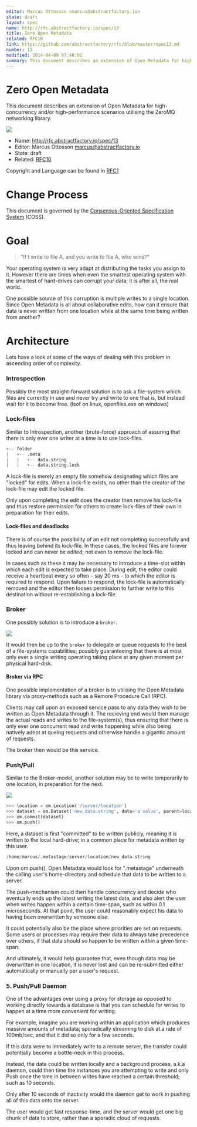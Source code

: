 ```yaml
---
editor: Marcus Ottosson <marcus@abstractfactory.io>
state: draft
layout: spec
name: http://rfc.abstractfactory.io/spec/13
title: Zero Open Metadata
related: RFC10
link: https://github.com/abstractfactory/rfc/blob/master/spec13.md
number: 13
modified: 2014-04-09 07:40:01
summary: This document describes an extension of Open Metadata for high-concurrency and/or high-performance scenarios utilising the ZeroMQ networking library.
---
```


# Zero Open Metadata

This document describes an extension of Open Metadata for high-concurrency and/or high-performance scenarios utilising the ZeroMQ networking library.

![](../images/13/title.png)

* Name: http://rfc.abstractfactory.io/spec/13
* Editor: Marcus Ottosson <marcus@abstractfactory.io>
* State: draft
* Related: [RFC10](http://rfc.abstractfactory.io/spec/10)

Copyright and Language can be found in [RFC1](http://rfc.abstractfactory.io/spec/1)

# Change Process

This document is governed by the [Consensus-Oriented Specification System](http://www.digistan.org/spec:1/COSS) (COSS).

# Goal

> "If I write to file A, and you write to file A, who wins?"

Your operating system is very adapt at distributing the tasks you assign to it. However there are times when even the smartest operating system with the smartest of hard-drives can corrupt your data; it is after all, the real world.

One possible source of this corruption is multiple writes to a single location. Since Open Metadata is all about collaborative edits, how can it ensure that data is never written from one location while at the same time being written from another?

# Architecture

Lets have a look at some of the ways of dealing with this problem in ascending order of complexity.

### Introspection

Possibly the most straight-forward solution is to ask a file-system which files are currently in use and never try and write to one that is, but instead wait for it to become free. (lsof on linux, openfiles.exe on windows)

### Lock-files

Similar to Introspection, another (brute-force) approach of assuring that there is only ever one writer at a time is to use lock-files.

```python
+-- folder
|   +-- .meta
|   |   +-- data.string
|   |   +-- data.string.lock
```

A lock-file is merely an empty file somehow designating which files are "locked" for edits. When a lock-file exists, no other than the creator of the lock-file may edit the locked file.

Only upon completing the edit does the creator then remove his lock-file and thus restore permission for others to create lock-files of their own in preparation for their edits.

#### Lock-files and deadlocks

There is of course the possibility of an edit not completing successfully and thus leaving behind its lock-file. In these cases, the locked files are forever locked and can never be edited; not even to remove the lock-file.

In cases such as these it may be necessary to introduce a time-slot within which each edit is expected to take place. During edit, the editor could receive a heartbeat every so often - say 20 ms - to which the editor is required to respond. Upon failure to respond, the lock-file is automatically removed and the editor then looses permission to further write to this destination without re-establishing a lock-file.

### Broker

One possibly solution is to introduce a `broker`.

![](../images/13/broker.png)

It would then be up to the `broker` to delegate or queue requests to the best of a file-systems capabilities; possibly guaranteeing that there is at most only ever a single writing operating taking place at any given moment per physical hard-disk.

#### Broker via RPC

One possible implementation of a broker is to utilising the Open Metadata library via proxy-methods such as a Remore Procedure Call (RPC).

Clients may call upon an exposed service pass to any data they wish to be written as Open Metadata through it. The recieving end would then manage the actual reads and writes to the file-system(s), thus ensuring that there is only ever one concurrent read and write happening while also being natively adept at queing requests and otherwise handle a gigantic amount of requests.

The broker then would be this service.

### Push/Pull

Similar to the Broker-model, another solution may be to write temporarily to one location, in preparation for the next.

![](../images/13/pushpull.png)

```python
>>> location = om.Location('/server/location')
>>> dataset = om.Dataset('new_data.string', data='a value', parent=location)
>>> om.commit(dataset)
>>> om.push()
```

Here, a dataset is first "committed" to be written publicly, meaning it is written to the local hard-drive; in a common place for metadata written by this user.

```python
/home/marcus/.metastage/server/location/new_data.string
```

Upon om.push(), Open Metadata would look for ".metastage" underneath the calling user's home-directory and schedule that data to be written to a server.

The push-mechanism could then handle concurrency and decide who eventually ends up the latest writing the latest data, and also alert the user when writes happen within a certain time-span, such as within 0.1 microseconds. At that point, the user could reasonably expect his data to having been overwritten by someone else.

It could potentially also be the place where priorities are set on requests. Some users or processes may require their data to always take precedence over others, if that data should so happen to be written within a given time-span.

And ultimately, it would help guarantee that, even though data may be overwritten in one location, it is never lost and can be re-submitted either automatically or manually per a user's request.

### 5. Push/Pull Daemon

One of the advantages over using a proxy for storage as opposed to working directly towards a database is that you can schedule for writes to happen at a time more convenient for writing.

For example, imagine you are working within an application which produces massive amounts of metadata; sporadically streaming to disk at a rate of 100mb/sec, and that it did so only for a few seconds.

If this data were to immediately write to a remote server, the transfer could potentially become a bottle-neck in this process.

Instead, the data could be written locally and a background process, a.k.a daemon, could then time the instances you are attempting to write and only Push once the time in between writes have reached a certain threshold; such as 10 seconds.

Only after 10 seconds of inactivity would the daemon get to work in pushing all of this data onto the server.

The user would get fast response-time, and the server would get one big chunk of data to store, rather than a sporadic cloud of requests.

